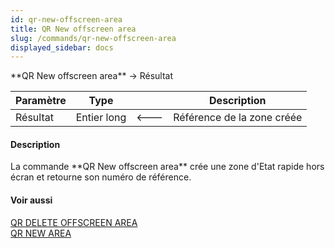```yaml
---
id: qr-new-offscreen-area
title: QR New offscreen area
slug: /commands/qr-new-offscreen-area
displayed_sidebar: docs
---
```


<!--REF #_command_.QR New offscreen area.Syntax-->**QR New offscreen area**  -> Résultat<!-- END REF-->
<!--REF #_command_.QR New offscreen area.Params-->
| Paramètre | Type |  | Description |
| --- | --- | --- | --- |
| Résultat | Entier long | &#x1F850; | Référence de la zone créée |

<!-- END REF-->

#### Description 

<!--REF #_command_.QR New offscreen area.Summary-->La commande **QR New offscreen area** crée une zone d'Etat rapide hors écran et retourne son numéro de référence.<!-- END REF--> 

#### Voir aussi 

[QR DELETE OFFSCREEN AREA](qr-delete-offscreen-area.md)  
[QR NEW AREA](qr-new-area.md)  